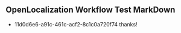 ## OpenLocalization Workflow Test MarkDown
* 11d0d6e6-a91c-461c-acf2-8c1c0a720f74 thanks!

<!--HONumber=Aug16_HO3-->


